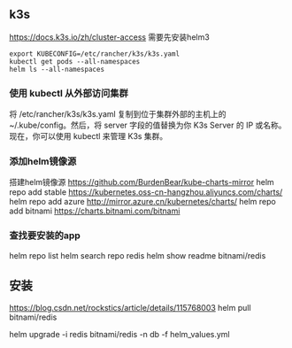 ## k3s
https://docs.k3s.io/zh/cluster-access
需要先安装helm3
```
export KUBECONFIG=/etc/rancher/k3s/k3s.yaml
kubectl get pods --all-namespaces
helm ls --all-namespaces
```
### 使用 kubectl 从外部访问集群
将 /etc/rancher/k3s/k3s.yaml 复制到位于集群外部的主机上的 ~/.kube/config。然后，将 server 字段的值替换为你 K3s Server 的 IP 或名称。现在，你可以使用 kubectl 来管理 K3s 集群。

### 添加helm镜像源
搭建helm镜像源 https://github.com/BurdenBear/kube-charts-mirror
helm repo add stable  https://kubernetes.oss-cn-hangzhou.aliyuncs.com/charts/
helm repo add azure http://mirror.azure.cn/kubernetes/charts/
helm repo add bitnami https://charts.bitnami.com/bitnami

### 查找要安装的app
helm repo list
helm search repo redis
helm show readme bitnami/redis

## 安装
https://blog.csdn.net/rockstics/article/details/115768003
helm pull bitnami/redis

helm upgrade -i redis bitnami/redis -n db -f helm_values.yml
